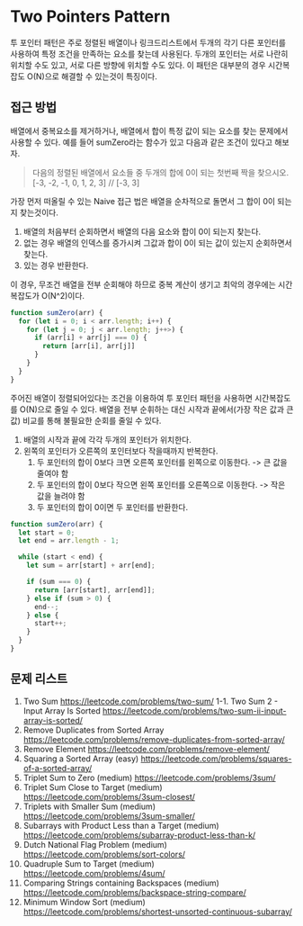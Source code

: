 # Two Pointers Pattern

투 포인터 패턴은 주로 정렬된 배열이나 링크드리스트에서 두개의 각기 다른 포인터를 사용하여 특정 조건을 만족하는 요소를 찾는데 사용된다.
두개의 포인터는 서로 나란히 위치할 수도 있고, 서로 다른 방향에 위치할 수도 있다.
이 패턴은 대부분의 경우 시간복잡도 O(N)으로 해결할 수 있는것이 특징이다.

## 접근 방법

배열에서 중복요소를 제거하거나, 배열에서 합이 특정 값이 되는 요소를 찾는 문제에서 사용할 수 있다.
예를 들어 sumZero라는 함수가 있고 다음과 같은 조건이 있다고 해보자.

> 다음의 정렬된 배열에서 요소들 중 두개의 합에 0이 되는 첫번째 짝을 찾으시오. [-3, -2, -1, 0, 1, 2, 3] // [-3, 3]

가장 먼저 떠올릴 수 있는 Naive 접근 법은 배열을 순차적으로 돌면서 그 합이 0이 되는지 찾는것이다.

1. 배열의 처음부터 순회하면서 배열의 다음 요소와 합이 0이 되는지 찾는다.
2. 없는 경우 배열의 인덱스를 증가시켜 그값과 합이 0이 되는 값이 있는지 순회하면서 찾는다.
3. 있는 경우 반환한다.

이 경우, 무조건 배열을 전부 순회해야 하므로 중복 계산이 생기고 최악의 경우에는 시간복잡도가 O(N^2)이다.

```js
function sumZero(arr) {
  for (let i = 0; i < arr.length; i++) {
    for (let j = 0; j < arr.length; j++>) {
      if (arr[i] + arr[j] === 0) {
        return [arr[i], arr[j]]
      }
    }
  }
}
```

주어진 배열이 정렬되어있다는 조건을 이용하여 투 포인터 패턴을 사용하면 시간복잡도를 O(N)으로 줄일 수 있다.
배열을 전부 순휘하는 대신 시작과 끝에서(가장 작은 값과 큰값) 비교를 통해 불필요한 순회를 줄일 수 있다.

1. 배열의 시작과 끝에 각각 두개의 포인터가 위치한다.
2. 왼쪽의 포인터가 오른쪽의 포인터보다 작을때까지 반복한다.
   1. 두 포인터의 합이 0보다 크면 오른쪽 포인터를 왼쪽으로 이동한다. -> 큰 값을 줄여야 함
   2. 두 포인터의 합이 0보다 작으면 왼쪽 포인터를 오른쪽으로 이동한다. -> 작은 값을 늘려야 함
   3. 두 포인터의 합이 0이면 두 포인터를 반환한다.

```js
function sumZero(arr) {
  let start = 0;
  let end = arr.length - 1;

  while (start < end) {
    let sum = arr[start] + arr[end];

    if (sum === 0) {
      return [arr[start], arr[end]];
    } else if (sum > 0) {
      end--;
    } else {
      start++;
    }
  }
}
```

## 문제 리스트

1. Two Sum https://leetcode.com/problems/two-sum/
1-1. Two Sum 2 - Input Array Is Sorted https://leetcode.com/problems/two-sum-ii-input-array-is-sorted/
2. Remove Duplicates from Sorted Array https://leetcode.com/problems/remove-duplicates-from-sorted-array/
3. Remove Element https://leetcode.com/problems/remove-element/
4. Squaring a Sorted Array (easy) https://leetcode.com/problems/squares-of-a-sorted-array/
5. Triplet Sum to Zero (medium) https://leetcode.com/problems/3sum/
6. Triplet Sum Close to Target (medium) https://leetcode.com/problems/3sum-closest/
7. Triplets with Smaller Sum (medium) https://leetcode.com/problems/3sum-smaller/
8. Subarrays with Product Less than a Target (medium) https://leetcode.com/problems/subarray-product-less-than-k/
9. Dutch National Flag Problem (medium) https://leetcode.com/problems/sort-colors/
10. Quadruple Sum to Target (medium) https://leetcode.com/problems/4sum/
11. Comparing Strings containing Backspaces (medium) https://leetcode.com/problems/backspace-string-compare/
12. Minimum Window Sort (medium) https://leetcode.com/problems/shortest-unsorted-continuous-subarray/
